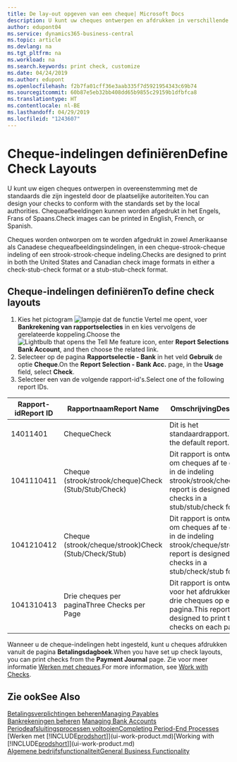 ```yaml
---
title: De lay-out opgeven van een cheque| Microsoft Docs
description: U kunt uw cheques ontwerpen en afdrukken in verschillende indelingen, om te voldoen aan standaards.
author: edupont04
ms.service: dynamics365-business-central
ms.topic: article
ms.devlang: na
ms.tgt_pltfrm: na
ms.workload: na
ms.search.keywords: print check, customize
ms.date: 04/24/2019
ms.author: edupont
ms.openlocfilehash: f2b7fa01cff36e3aab335f7d5921954343c69b74
ms.sourcegitcommit: 60b87e5eb32bb408dd65b9855c29159b1dfbfca8
ms.translationtype: HT
ms.contentlocale: nl-BE
ms.lasthandoff: 04/29/2019
ms.locfileid: "1243607"
---
```

# <a name="define-check-layouts"></a><span data-ttu-id="37866-103">Cheque-indelingen definiëren</span><span class="sxs-lookup"><span data-stu-id="37866-103">Define Check Layouts</span></span>
<span data-ttu-id="37866-104">U kunt uw eigen cheques ontwerpen in overeenstemming met de standaards die zijn ingesteld door de plaatselijke autoriteiten.</span><span class="sxs-lookup"><span data-stu-id="37866-104">You can design your checks to conform with the standards set by the local authorities.</span></span> <span data-ttu-id="37866-105">Chequeafbeeldingen kunnen worden afgedrukt in het Engels, Frans of Spaans.</span><span class="sxs-lookup"><span data-stu-id="37866-105">Check images can be printed in English, French, or Spanish.</span></span>

<span data-ttu-id="37866-106">Cheques worden ontworpen om te worden afgedrukt in zowel Amerikaanse als Canadese chequeafbeeldingsindelingen, in een cheque-strook-cheque indeling of een strook-strook-cheque indeling.</span><span class="sxs-lookup"><span data-stu-id="37866-106">Checks are designed to print in both the United States and Canadian check image formats in either a check-stub-check format or a stub-stub-check format.</span></span>

## <a name="to-define-check-layouts"></a><span data-ttu-id="37866-107">Cheque-indelingen definiëren</span><span class="sxs-lookup"><span data-stu-id="37866-107">To define check layouts</span></span>
1. <span data-ttu-id="37866-108">Kies het pictogram ![lampje dat de functie Vertel me opent](media/ui-search/search_small.png "Vertel me wat u wilt doen"), voer **Bankrekening van rapportselecties** in en kies vervolgens de gerelateerde koppeling.</span><span class="sxs-lookup"><span data-stu-id="37866-108">Choose the ![Lightbulb that opens the Tell Me feature](media/ui-search/search_small.png "Tell me what you want to do") icon, enter **Report Selections Bank Account**, and then choose the related link.</span></span>
2. <span data-ttu-id="37866-109">Selecteer op de pagina **Rapportselectie - Bank** in het veld **Gebruik** de optie **Cheque**.</span><span class="sxs-lookup"><span data-stu-id="37866-109">On the **Report Selection - Bank Acc.** page, in the **Usage** field, select **Check**.</span></span>
3. <span data-ttu-id="37866-110">Selecteer een van de volgende rapport-id's.</span><span class="sxs-lookup"><span data-stu-id="37866-110">Select one of the following report IDs.</span></span>

  | <span data-ttu-id="37866-111">Rapport-id</span><span class="sxs-lookup"><span data-stu-id="37866-111">Report ID</span></span> | <span data-ttu-id="37866-112">Rapportnaam</span><span class="sxs-lookup"><span data-stu-id="37866-112">Report Name</span></span> | <span data-ttu-id="37866-113">Omschrijving</span><span class="sxs-lookup"><span data-stu-id="37866-113">Description</span></span> |
  | --- | --- | --- |
  | <span data-ttu-id="37866-114">1401</span><span class="sxs-lookup"><span data-stu-id="37866-114">1401</span></span> |<span data-ttu-id="37866-115">Cheque</span><span class="sxs-lookup"><span data-stu-id="37866-115">Check</span></span> |<span data-ttu-id="37866-116">Dit is het standaardrapport.</span><span class="sxs-lookup"><span data-stu-id="37866-116">This is the default report.</span></span> |
  | <span data-ttu-id="37866-117">10411</span><span class="sxs-lookup"><span data-stu-id="37866-117">10411</span></span> |<span data-ttu-id="37866-118">Cheque (strook/strook/cheque)</span><span class="sxs-lookup"><span data-stu-id="37866-118">Check (Stub/Stub/Check)</span></span> |<span data-ttu-id="37866-119">Dit rapport is ontworpen om cheques af te drukken in de indeling strook/strook/cheque.</span><span class="sxs-lookup"><span data-stu-id="37866-119">This report is designed to print checks in a stub/stub/check format.</span></span> |
  | <span data-ttu-id="37866-120">10412</span><span class="sxs-lookup"><span data-stu-id="37866-120">10412</span></span> |<span data-ttu-id="37866-121">Cheque (strook/cheque/strook)</span><span class="sxs-lookup"><span data-stu-id="37866-121">Check (Stub/Check/Stub)</span></span> |<span data-ttu-id="37866-122">Dit rapport is ontworpen om cheques af te drukken in de indeling strook/cheque/strook.</span><span class="sxs-lookup"><span data-stu-id="37866-122">This report is designed to print checks in a stub/check/stub format.</span></span> |
  | <span data-ttu-id="37866-123">10413</span><span class="sxs-lookup"><span data-stu-id="37866-123">10413</span></span> |<span data-ttu-id="37866-124">Drie cheques per pagina</span><span class="sxs-lookup"><span data-stu-id="37866-124">Three Checks per Page</span></span> |<span data-ttu-id="37866-125">Dit rapport is ontworpen voor het afdrukken van drie cheques op elke pagina.</span><span class="sxs-lookup"><span data-stu-id="37866-125">This report is designed to print three checks on each page.</span></span> |

<span data-ttu-id="37866-126">Wanneer u de cheque-indelingen hebt ingesteld, kunt u cheques afdrukken vanuit de pagina **Betalingsdagboek**.</span><span class="sxs-lookup"><span data-stu-id="37866-126">When you have set up check layouts, you can print checks from the **Payment Journal** page.</span></span> <span data-ttu-id="37866-127">Zie voor meer informatie [Werken met cheques](payables-how-work-checks.md).</span><span class="sxs-lookup"><span data-stu-id="37866-127">For more information, see [Work with Checks](payables-how-work-checks.md).</span></span>

## <a name="see-also"></a><span data-ttu-id="37866-128">Zie ook</span><span class="sxs-lookup"><span data-stu-id="37866-128">See Also</span></span>
[<span data-ttu-id="37866-129">Betalingsverplichtingen beheren</span><span class="sxs-lookup"><span data-stu-id="37866-129">Managing Payables</span></span>](payables-manage-payables.md)  
<span data-ttu-id="37866-130">[Bankrekeningen beheren](bank-manage-bank-accounts.md) </span><span class="sxs-lookup"><span data-stu-id="37866-130">[Managing Bank Accounts](bank-manage-bank-accounts.md) </span></span>  
[<span data-ttu-id="37866-131">Periodeafsluitingsprocessen voltooien</span><span class="sxs-lookup"><span data-stu-id="37866-131">Completing Period-End Processes</span></span>](year-how-complete-period-end-processes.md)  
<span data-ttu-id="37866-132">[Werken met [!INCLUDE[prodshort](includes/prodshort.md)]](ui-work-product.md)</span><span class="sxs-lookup"><span data-stu-id="37866-132">[Working with [!INCLUDE[prodshort](includes/prodshort.md)]](ui-work-product.md)</span></span>  
[<span data-ttu-id="37866-133">Algemene bedrijfsfunctionaliteit</span><span class="sxs-lookup"><span data-stu-id="37866-133">General Business Functionality</span></span>](ui-across-business-areas.md)
